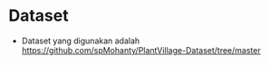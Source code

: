 # Dataset
- Dataset yang digunakan adalah https://github.com/spMohanty/PlantVillage-Dataset/tree/master